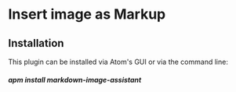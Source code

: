 # Insert image as Markup

## Installation

This plugin can be installed via Atom's GUI or via the command line:

##### apm install markdown-image-assistant
